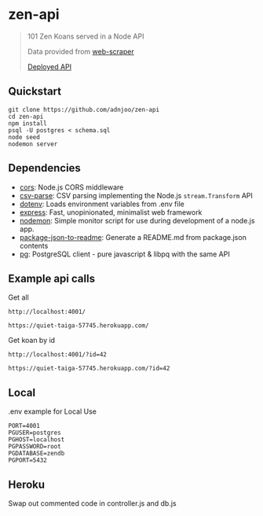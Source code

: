 # zen-api

> 101 Zen Koans served in a Node API
> 
> Data provided from [web-scraper](https://github.com/adnjoo/web-scraper)
> 
> [Deployed API](https://quiet-taiga-57745.herokuapp.com/)

## Quickstart

```
git clone https://github.com/adnjoo/zen-api
cd zen-api
npm install
psql -U postgres < schema.sql
node seed
nodemon server
```

## Dependencies

- [cors](https://ghub.io/cors): Node.js CORS middleware
- [csv-parse](https://ghub.io/csv-parse): CSV parsing implementing the Node.js `stream.Transform` API
- [dotenv](https://ghub.io/dotenv): Loads environment variables from .env file
- [express](https://ghub.io/express): Fast, unopinionated, minimalist web framework
- [nodemon](https://ghub.io/nodemon): Simple monitor script for use during development of a node.js app.
- [package-json-to-readme](https://ghub.io/package-json-to-readme): Generate a README.md from package.json contents
- [pg](https://ghub.io/pg): PostgreSQL client - pure javascript &amp; libpq with the same API

## Example api calls

Get all
```
http://localhost:4001/

https://quiet-taiga-57745.herokuapp.com/
```

Get koan by id
```
http://localhost:4001/?id=42

https://quiet-taiga-57745.herokuapp.com/?id=42
```

## Local

.env example for Local Use
```
PORT=4001
PGUSER=postgres
PGHOST=localhost
PGPASSWORD=root
PGDATABASE=zendb
PGPORT=5432
```

## Heroku

Swap out commented code in controller.js and db.js


